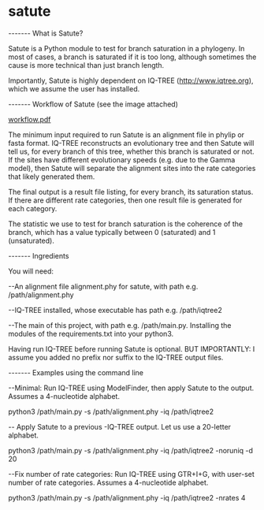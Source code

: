 # satute

------- What is Satute?

Satute is a Python module to test for branch saturation in a phylogeny. In most of cases, a branch is saturated if it is too long, although sometimes the cause is more technical than just branch length.

Importantly, Satute is highly dependent on IQ-TREE (http://www.iqtree.org), which we assume the user has installed.

------- Workflow of Satute (see the image attached)

[workflow.pdf](https://github.com/cassiusma/satute/files/11662009/workflow.pdf)

The minimum input required to run Satute is an alignment file in phylip or fasta format. IQ-TREE reconstructs an evolutionary tree and then Satute will tell us, for every branch of this tree, whether this branch is saturated or not. If the sites have different evolutionary speeds (e.g. due to the Gamma model), then Satute will separate the alignment sites into the rate categories that likely generated them.

The final output is a result file listing, for every branch, its saturation status. If there are different rate categories, then one result file is generated for each category.

The statistic we use to test for branch saturation is the coherence of the branch, which has a value typically between 0 (saturated) and 1 (unsaturated).

------- Ingredients

You will need:

--An alignment file alignment.phy for satute, with path e.g. /path/alignment.phy

--IQ-TREE installed, whose executable has path e.g. /path/iqtree2

--The main of this project, with path e.g. /path/main.py.  Installing the modules of the requirements.txt into your python3.

Having run IQ-TREE before running Satute is optional. BUT IMPORTANTLY: I assume you added no prefix nor suffix to the IQ-TREE output files.


------- Examples using the command line

--Minimal: Run IQ-TREE using ModelFinder, then apply Satute to the output. Assumes a 4-nucleotide alphabet.

python3 /path/main.py -s /path/alignment.phy -iq /path/iqtree2

-- Apply Satute to a previous -IQ-TREE output. Let us use a 20-letter alphabet.

python3 /path/main.py -s /path/alignment.phy -iq /path/iqtree2 -noruniq -d 20

--Fix number of rate categories: Run IQ-TREE using GTR+I+G, with user-set number of rate categories. Assumes a 4-nucleotide alphabet.

python3 /path/main.py -s /path/alignment.phy -iq /path/iqtree2 -nrates 4









